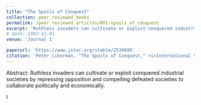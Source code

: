 ```yaml
---
title: "The Spoils of Conquest"
collection: peer_reviewed_books
permalink: /peer_reviewed_articles/001-spoils_of_conquest
excerpt: 'Ruthless invaders can cultivate or exploit conquered industrial societies by repressing opposition and compelling defeated societies to collaborate politically and economically.'
# date: 1993-11-01
venue: 'Journal 1'

paperurl: 'https://www.jstor.org/stable/2539099' 
citation: 'Peter Liberman, "The Spoils of Conquest," <i>International Security</i>, Vol. 18, No. 2 (Fall 1993): 125–53. Also reprinted in <i>The Perils of Anarchy: Contemporary Realism and International Security</i>, eds. Michael E. Brown, Sean M. Lynn-Jones, and Steven E. Miller (Cambridge: MIT Press, 1995), 179–207.'
---
```


Abstract: Ruthless invaders can cultivate or exploit conquered industrial societies by repressing opposition and compelling defeated societies to collaborate politically and economically.

<!-- [Download paper here](http://academicpages.github.io/files/paper1.pdf) -->

<!-- Recommended citation: Your Name, You. (2009). "Paper Title Number 1." <i>Journal 1</i>. 1(1). -->I
